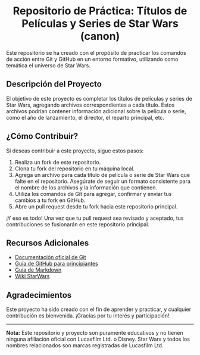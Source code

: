 # <div align="center">Repositorio de Práctica: Títulos de Películas y Series de Star Wars (canon)</div>


Este repositorio se ha creado con el propósito de practicar los comandos de acción entre Git y GitHub en un entorno formativo, utilizando como temática el universo de Star Wars.

## Descripción del Proyecto

El objetivo de este proyecto es completar los títulos de películas y series de Star Wars, agregando archivos correspondientes a cada título. Estos archivos podrían contener información adicional sobre la película o serie, como el año de lanzamiento, el director, el reparto principal, etc.

## ¿Cómo Contribuir?

Si deseas contribuir a este proyecto, sigue estos pasos:

1. Realiza un fork de este repositorio.
2. Clona tu fork del repositorio en tu máquina local.
3. Agrega un archivo para cada título de película o serie de Star Wars que falte en el repositorio. Asegúrate de seguir un formato consistente para el nombre de los archivos y la información que contienen.
4. Utiliza los comandos de Git para agregar, confirmar y enviar tus cambios a tu fork en GitHub.
5. Abre un pull request desde tu fork hacia este repositorio principal.

¡Y eso es todo! Una vez que tu pull request sea revisado y aceptado, tus contribuciones se fusionarán en este repositorio principal.

## Recursos Adicionales

- [Documentación oficial de Git](https://git-scm.com/doc)
- [Guía de GitHub para principiantes](https://guides.github.com/activities/hello-world/)
- [Guía de Markdown](https://www.markdownguide.org/getting-started/)
- [Wiki StarWars](https://starwars.fandom.com/es/wiki/Canon)

## Agradecimientos

Este proyecto ha sido creado con el fin de aprender y practicar, y cualquier contribución es bienvenida. ¡Gracias por tu interés y participación!

---

**Nota:** Este repositorio y proyecto son puramente educativos y no tienen ninguna afiliación oficial con Lucasfilm Ltd. o Disney. Star Wars y todos los nombres relacionados son marcas registradas de Lucasfilm Ltd.
